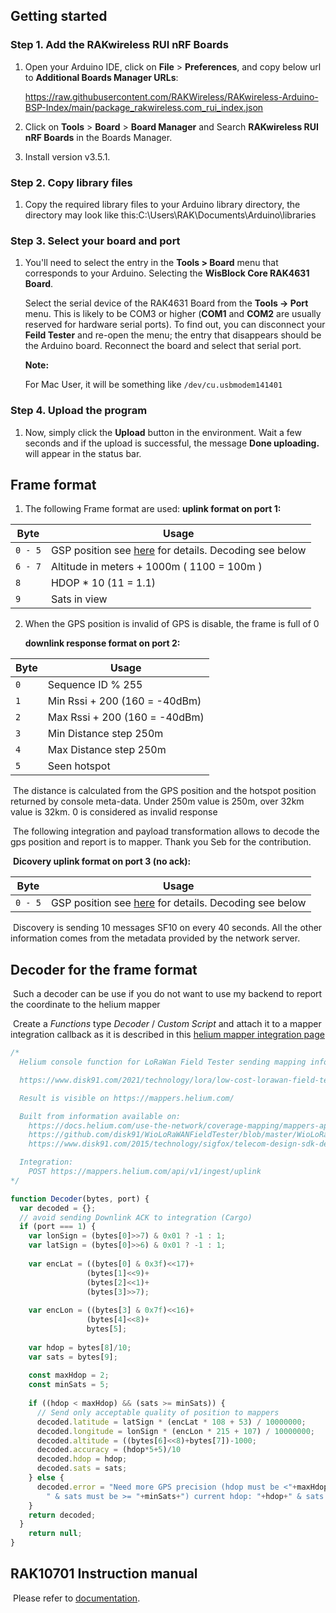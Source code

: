 ## Getting started

### **Step 1. Add the RAKwireless RUI nRF Boards**

1. Open your Arduino IDE, click on **File** > **Preferences**, and copy below url to **Additional Boards Manager URLs**:

   https://raw.githubusercontent.com/RAKWireless/RAKwireless-Arduino-BSP-Index/main/package_rakwireless.com_rui_index.json

2. Click on **Tools** > **Board** > **Board Manager** and Search **RAKwireless RUI nRF Boards** in the Boards Manager.

3. Install version v3.5.1.

### **Step 2. Copy library files**

1. Copy the required library files to your Arduino library directory, the directory may look like this:C:\Users\RAK\Documents\Arduino\libraries

### **Step 3. Select your board and port**

1. You'll need to select the entry in the **Tools > Board** menu that corresponds to your Arduino. Selecting the **WisBlock Core RAK4631 Board**.

   Select the serial device of the RAK4631 Board from the **Tools -> Port** menu. This is likely to be COM3 or higher (**COM1** and **COM2** are usually reserved for hardware serial ports). To find out, you can disconnect your **Feild Tester** and re-open the menu; the entry that disappears should be the Arduino board. Reconnect the board and select that serial port.

   **Note:**

   For Mac User, it will be something like `/dev/cu.usbmodem141401`

### **Step 4. Upload the program**

1. Now, simply click the **Upload** button in the environment. Wait a few seconds and if the upload is successful, the message **Done uploading.** will appear in the status bar.

## Frame format

1. The following Frame format are used:
   **uplink format on port 1:**

| Byte    | Usage                                                        |
| ------- | ------------------------------------------------------------ |
| `0 - 5` | GSP position see [here](https://www.disk91.com/2015/technology/sigfox/telecom-design-sdk-decode-gps-frame/) for details. Decoding see below |
| `6 - 7` | Altitude in meters + 1000m ( 1100 = 100m )                   |
| `8`     | HDOP * 10 (11 = 1.1)                                         |
| `9`     | Sats in view                                                 |

2. When the GPS position is invalid of GPS is disable, the frame is full of 0

   **downlink response format on port 2:**

| Byte | Usage                         |
| ---- | ----------------------------- |
| `0`  | Sequence ID % 255             |
| `1`  | Min Rssi + 200 (160 = -40dBm) |
| `2`  | Max Rssi + 200 (160 = -40dBm) |
| `3`  | Min Distance step 250m        |
| `4`  | Max Distance step 250m        |
| `5`  | Seen hotspot                  |

​	The distance is calculated from the GPS position and the hotspot position returned by console meta-data. Under 250m value is 250m, over 32km value is 32km. 0 is considered as invalid response

​	The following integration and payload transformation allows to decode the gps position and report is to mapper. Thank you Seb for the contribution.

​	**Dicovery uplink format on port 3 (no ack):**

| Byte    | Usage                                                        |
| ------- | ------------------------------------------------------------ |
| `0 - 5` | GSP position see [here](https://www.disk91.com/2015/technology/sigfox/telecom-design-sdk-decode-gps-frame/) for details. Decoding see below |

​	Discovery is sending 10 messages SF10 on every 40 seconds. All the other information comes from the metadata provided by the network server.


## Decoder for the frame format

​	Such a decoder can be use if you do not want to use my backend to report the coordinate to the helium mapper

​	Create a _Functions_ type _Decoder_ / _Custom Script_ and attach it to a mapper integration callback as it is described in this [helium mapper integration page](https://docs.helium.com/use-the-network/coverage-mapping/mappers-quickstart/)

```js
/*
  Helium console function for LoRaWan Field Tester sending mapping information to mappers backend.

  https://www.disk91.com/2021/technology/lora/low-cost-lorawan-field-tester/

  Result is visible on https://mappers.helium.com/

  Built from information available on:
    https://docs.helium.com/use-the-network/coverage-mapping/mappers-api/
    https://github.com/disk91/WioLoRaWANFieldTester/blob/master/WioLoRaWanFieldTester.ino
    https://www.disk91.com/2015/technology/sigfox/telecom-design-sdk-decode-gps-frame/

  Integration:
    POST https://mappers.helium.com/api/v1/ingest/uplink
*/

function Decoder(bytes, port) { 
  var decoded = {};
  // avoid sending Downlink ACK to integration (Cargo)
  if (port === 1) {
    var lonSign = (bytes[0]>>7) & 0x01 ? -1 : 1;
    var latSign = (bytes[0]>>6) & 0x01 ? -1 : 1;
    
    var encLat = ((bytes[0] & 0x3f)<<17)+
                 (bytes[1]<<9)+
                 (bytes[2]<<1)+
                 (bytes[3]>>7);
  
    var encLon = ((bytes[3] & 0x7f)<<16)+
                 (bytes[4]<<8)+
                 bytes[5];
    
    var hdop = bytes[8]/10;
    var sats = bytes[9];
    
    const maxHdop = 2;
    const minSats = 5;
    
    if ((hdop < maxHdop) && (sats >= minSats)) {
      // Send only acceptable quality of position to mappers
      decoded.latitude = latSign * (encLat * 108 + 53) / 10000000;
      decoded.longitude = lonSign * (encLon * 215 + 107) / 10000000;  
      decoded.altitude = ((bytes[6]<<8)+bytes[7])-1000;
      decoded.accuracy = (hdop*5+5)/10
      decoded.hdop = hdop;
      decoded.sats = sats;
    } else {
      decoded.error = "Need more GPS precision (hdop must be <"+maxHdop+
        " & sats must be >= "+minSats+") current hdop: "+hdop+" & sats:"+sats;
    }
    return decoded;
  }
    return null;
}
```

## RAK10701 Instruction manual

​	Please refer to [documentation](https://docs.rakwireless.com/Product-Categories/WisNode/RAK10701-P/Overview).